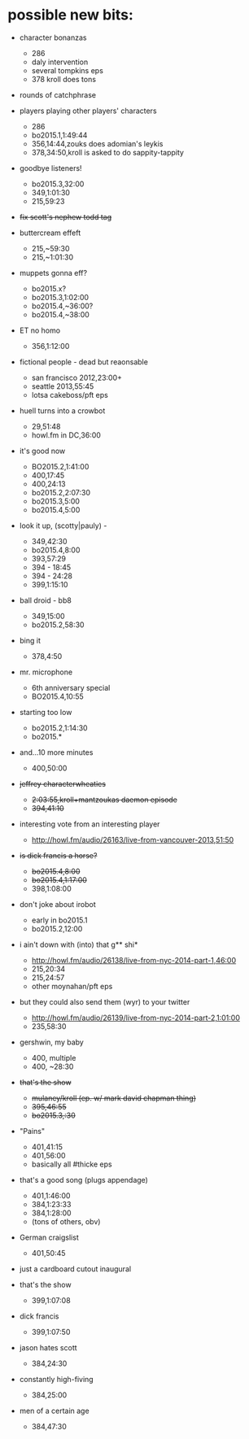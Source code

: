 # possible new bits: 
* character bonanzas
	* 286
	* daly intervention
	* several tompkins eps
	* 378 kroll does tons
* rounds of catchphrase
* players playing other players' characters
	* 286
	* bo2015.1,1:49:44
	* 356,14:44,zouks does adomian's leykis 
	* 378,34:50,kroll is asked to do sappity-tappity
* goodbye listeners! 
	* bo2015.3,32:00
	* 349,1:01:30
	* 215,59:23
* ~~fix scott's nephew todd tag~~
* buttercream effeft
	* 215,~59:30
	* 215,~1:01:30
* muppets gonna eff?
	* bo2015.x?
	* bo2015.3,1:02:00
	* bo2015.4,~36:00?
	* bo2015.4,~38:00
* ET no homo
	* 356,1:12:00
* fictional people - dead but reaonsable
	* san francisco 2012,23:00+
	* seattle 2013,55:45
	* lotsa cakeboss/pft eps
* huell turns into a crowbot
	* 29,51:48
	* howl.fm in DC,36:00
* it's good now
	* BO2015.2,1:41:00
	* 400,17:45
	* 400,24:13
	* bo2015.2,2:07:30
	* bo2015.3,5:00
	* bo2015.4,5:00
* look it up, (scotty|pauly) - 
	* 349,42:30
	* bo2015.4,8:00
	* 393,57:29
	* 394 - 18:45
	* 394 - 24:28
	* 399,1:15:10
* ball droid - bb8
	* 349,15:00
	* bo2015.2,58:30
* bing it
	* 378,4:50
* mr. microphone
	* 6th anniversary special
	* BO2015.4,10:55
* starting too low
	* bo2015.2,1:14:30
	* bo2015.*
* and...10 more minutes
	* 400,50:00
* ~~jeffrey characterwheaties~~
	* ~~2:03:55,kroll+mantzoukas daemon episode~~
	* ~~394,41:10~~
* interesting vote from an interesting player
	* http://howl.fm/audio/26163/live-from-vancouver-2013,51:50
* ~~is dick francis a horse?~~ 
	* ~~bo2015.4,8:00~~
	* ~~bo2015.4,1:17:00~~
	* 398,1:08:00
* don't joke about irobot
	* early in bo2015.1
	* bo2015.2,12:00
* i ain't down with (into) that g** shi*
	* http://howl.fm/audio/26138/live-from-nyc-2014-part-1,46:00
	* 215,20:34
	* 215,24:57
	* other moynahan/pft eps
* but they could also send them (wyr) to your twitter
	* http://howl.fm/audio/26139/live-from-nyc-2014-part-2,1:01:00
	* 235,58:30
* gershwin, my baby
	* 400, multiple
	* 400, ~28:30
* ~~that's the show~~
	* ~~mulaney/kroll (ep. w/ mark david chapman thing)~~
	* ~~395,46:55~~
	* ~~bo2015.3,:30~~
* "Pains"
	* 401,41:15
	* 401,56:00
	* basically all #thicke eps
* that's a good song (plugs appendage)
	* 401,1:46:00
	* 384,1:23:33
	* 384,1:28:00
	* (tons of others, obv)
* German craigslist
	* 401,50:45

* just a cardboard cutout inaugural

* that's the show
	* 399,1:07:08

* dick francis
	* 399,1:07:50 	
* jason hates scott
	* 384,24:30
* constantly high-fiving
	* 384,25:00
* men of a certain age
	* 384,47:30
